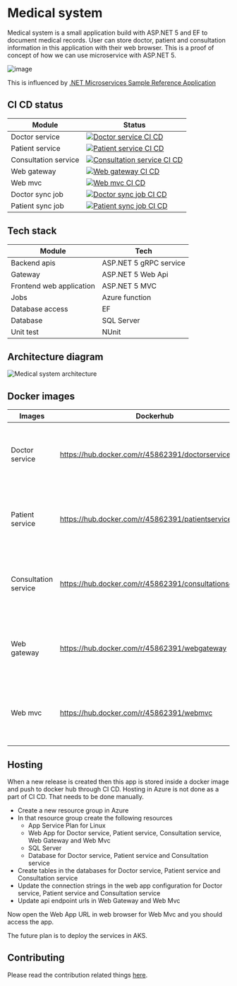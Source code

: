 # Medical system
Medical system is a small application build with ASP.NET 5 and EF to document medical records. 
User can store doctor, patient and consultation information in this application with their web browser.
This is a proof of concept of how we can use microservice with ASP.NET 5. 

![image](https://user-images.githubusercontent.com/3396447/113992852-7cf3a200-9871-11eb-8088-5063df947bc7.png)

This is influenced by [.NET Microservices Sample Reference Application](https://github.com/dotnet-architecture/eShopOnContainers)

## CI CD status
| Module | Status |
|--------|-----------|
| Doctor service | [![Doctor service CI CD](https://github.com/Arnab-Developer/medical-system/actions/workflows/doctor-service-ci-cd.yml/badge.svg)](https://github.com/Arnab-Developer/medical-system/actions/workflows/doctor-service-ci-cd.yml) |
| Patient service | [![Patient service CI CD](https://github.com/Arnab-Developer/medical-system/actions/workflows/patient-service-ci-cd.yml/badge.svg)](https://github.com/Arnab-Developer/medical-system/actions/workflows/patient-service-ci-cd.yml) |
| Consultation service | [![Consultation service CI CD](https://github.com/Arnab-Developer/medical-system/actions/workflows/consultation-service-ci-cd.yml/badge.svg)](https://github.com/Arnab-Developer/medical-system/actions/workflows/consultation-service-ci-cd.yml) |
| Web gateway | [![Web gateway CI CD](https://github.com/Arnab-Developer/medical-system/actions/workflows/web-gateway-ci-cd.yml/badge.svg)](https://github.com/Arnab-Developer/medical-system/actions/workflows/web-gateway-ci-cd.yml) |
| Web mvc | [![Web mvc CI CD](https://github.com/Arnab-Developer/medical-system/actions/workflows/web-mvc-ci-cd.yml/badge.svg)](https://github.com/Arnab-Developer/medical-system/actions/workflows/web-mvc-ci-cd.yml) |
| Doctor sync job | [![Doctor sync job CI CD](https://github.com/Arnab-Developer/medical-system/actions/workflows/doctor-sync-job-ci-cd.yml/badge.svg)](https://github.com/Arnab-Developer/medical-system/actions/workflows/doctor-sync-job-ci-cd.yml) |
| Patient sync job | [![Patient sync job CI CD](https://github.com/Arnab-Developer/medical-system/actions/workflows/patient-sync-job-ci-cd.yml/badge.svg)](https://github.com/Arnab-Developer/medical-system/actions/workflows/patient-sync-job-ci-cd.yml) |

## Tech stack
| Module | Tech |
|--------|------|
| Backend apis | ASP.NET 5 gRPC service |
| Gateway | ASP.NET 5 Web Api |
| Frontend web application | ASP.NET 5 MVC |
| Jobs | Azure function |
| Database access | EF |
| Database | SQL Server |
| Unit test | NUnit |

## Architecture diagram

![Medical system architecture](https://github.com/Arnab-Developer/medical-system/blob/main/Medical%20system%20architecture.jpg)

## Docker images
| Images | Dockerhub | Version |
|--------|---------|-----------|
| Doctor service | https://hub.docker.com/r/45862391/doctorservice | ![Docker Image Version (latest by date)](https://img.shields.io/docker/v/45862391/doctorservice) |
| Patient service | https://hub.docker.com/r/45862391/patientservice | ![Docker Image Version (latest by date)](https://img.shields.io/docker/v/45862391/patientservice) |
| Consultation service | https://hub.docker.com/r/45862391/consultationservice | ![Docker Image Version (latest by date)](https://img.shields.io/docker/v/45862391/consultationservice) |
| Web gateway | https://hub.docker.com/r/45862391/webgateway | ![Docker Image Version (latest by date)](https://img.shields.io/docker/v/45862391/webgateway) |
| Web mvc | https://hub.docker.com/r/45862391/webmvc | ![Docker Image Version (latest by date)](https://img.shields.io/docker/v/45862391/webmvc) |

## Hosting
When a new release is created then this app is stored inside a docker image and push to docker hub 
through CI CD. Hosting in Azure is not done as a part of CI CD. That needs to be done manually.

- Create a new resource group in Azure
- In that resource group create the following resources
  - App Service Plan for Linux
  - Web App for Doctor service, Patient service, Consultation service, Web Gateway and Web Mvc
  - SQL Server
  - Database for Doctor service, Patient service and Consultation service
- Create tables in the databases for Doctor service, Patient service and Consultation service
- Update the connection strings in the web app configuration for Doctor service, Patient service and Consultation service
- Update api endpoint urls in Web Gateway and Web Mvc

Now open the Web App URL in web browser for Web Mvc and you should access the app.

The future plan is to deploy the services in AKS.

## Contributing
Please read the contribution related things [here](https://github.com/Arnab-Developer/medical-system/blob/main/Contributing.md).
